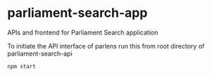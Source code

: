 # parliament-search-app
APIs and frontend for Parliament Search application

To initiate the API interface of parlens run this from root directory of parliament-search-api

    npm start
